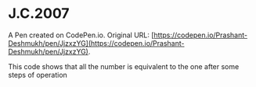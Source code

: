 # J.C.2007

A Pen created on CodePen.io. Original URL: [https://codepen.io/Prashant-Deshmukh/pen/JjzxzYG](https://codepen.io/Prashant-Deshmukh/pen/JjzxzYG).

This code shows that all the number is equivalent to the one after some steps of operation
